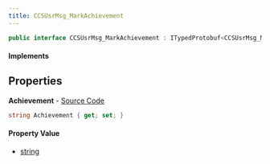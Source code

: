 ```yaml
---
title: CCSUsrMsg_MarkAchievement
---
```


```csharp
public interface CCSUsrMsg_MarkAchievement : ITypedProtobuf<CCSUsrMsg_MarkAchievement>, INativeHandle, INetMessage<CCSUsrMsg_MarkAchievement>, IDisposable
```

#### Implements

## Properties

**Achievement** - [Source Code](https://github.com/swiftly-solution/swiftlys2/blob/master/managed/src/SwiftlyS2.Generated/Protobufs/Interfaces/CCSUsrMsg_MarkAchievement.cs#L18)

```csharp
string Achievement { get; set; }
```

#### Property Value

- [string](https://learn.microsoft.com/dotnet/api/system.string)


